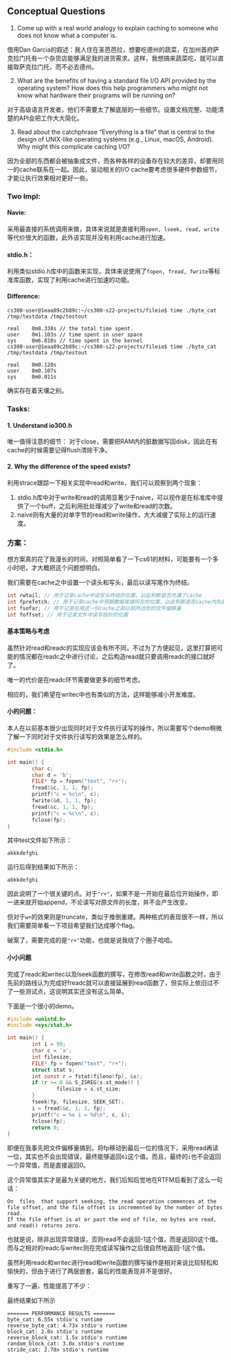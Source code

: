 ## Conceptual Questions
1. Come up with a real world analogy to explain caching to someone who does not know what a computer is.

借用Dan Garcia的叙述：我人住在圣芭芭拉，想要吃德州的蔬菜，在加州首府萨克拉门托有一个杂货店能够满足我的进货需求。这样，我想搞来蔬菜吃，就可以直接取萨克拉门托，而不必去德州。

2. What are the benefits of having a standard file I/O API provided by the operating system? How does this help programmers who might not know what hardware their programs will be running on?

对于高级语言开发者，他们不需要太了解底层的一些细节。设置文档完整、功能清楚的API会把工作大大简化。

3. Read about the catchphrase “Everything is a file” that is central to the design of UNIX-like operating systems (e.g., Linux, macOS, Android). Why might this complicate caching I/O?

因为全部的东西都会被抽象成文件，而各种各样的设备存在较大的差异，却要用同一的cache联系在一起。因此，驱动相关的I/O cache要考虑很多硬件参数细节，才能让执行效果相对更好一些。

### Two Impl:
#### Navie:
采用最直接的系统调用来做，具体来说就是直接利用`open, lseek, read, write`等代价很大的函数，此外该实现并没有利用cache进行加速。
#### stdio.h：
利用类似stdio.h库中的函数来实现，具体来说使用了`fopen, fread, fwrite`等标准库函数，实现了利用cache进行加速的功能。
#### Difference:
```shell
cs300-user@1eaa89c2b89c:~/cs300-s22-projects/fileio$ time ./byte_cat /tmp/testdata /tmp/testout

real    0m8.338s // the total time spent.
user    0m1.103s // time spent in user space
sys     0m6.818s // time spent in the kernel
cs300-user@1eaa89c2b89c:~/cs300-s22-projects/fileio$ time ./byte_cat /tmp/testdata /tmp/testout

real    0m0.120s
user    0m0.107s
sys     0m0.011s
```
确实存在着天壤之别。
### Tasks:
#### 1. Understand io300.h
唯一值得注意的细节：
对于close，需要把RAM内的脏数据写回disk，因此在有cache的时候需要记得flush清除干净。
#### 2. Why the difference of the speed exists?
利用strace跟踪一下相关实现中read和write，我们可以观察到两个现象：
1. stdio.h库中对于write和read的调用显著少于naive，可以视作是在标准库中提供了一个buff，之后利用批处理减少了write和read的次数。
2. naive则有大量的对单字节的read和write操作，大大减缓了实际上的运行速度。

### 方案：
想方案真的花了我漫长的时间，对照简单看了一下cs61的材料，可能要有一个多小时吧，才大概把这个问题想明白。

我们需要在cache之中设置一个读头和写头，最后以读写尾作为终结。
```C
int rwtail; // 用于记录cache中读写头终结的位置，以此判断是否充满了cache
int fprefetch; // 用于记录cache中预期数据尾端所在的位置，以此判断是否cache内先前读了现在所需的数
int fsofar; // 用于记录在用这一份cache之前以前所达到的文件偏移量
int foffset; // 用于记录文件中读写指针的位置
```

#### 基本策略与考虑
虽然针对read和readc的实现应该会有所不同，不过为了方便起见，这里打算把可能的情况都在readc之中进行讨论，之后构造read就只要调用readc的接口就好了。

唯一的代价是在readc环节需要做更多的细节考虑。

相应的，我们希望在writec中也有类似的方法，这样能够减小开发难度。
#### 小的问题：
本人在以前基本很少出现同时对于文件执行读写的操作，所以需要写个demo稍微了解一下同时对于文件执行读写的效果是怎么样的。
```C
#include <stdio.h>

int main() {
        char c;
        char d = 'b';
        FILE* fp = fopen("text", "r+");
        fread(&c, 1, 1, fp);
        printf("c = %c\n", c);
        fwrite(&d, 1, 1, fp);
        fread(&c, 1, 1, fp);
        printf("c = %c\n", c);
        fclose(fp);
}
```
其中test文件如下所示：
```
akkkdefghi
```
运行后得到结果如下所示：
```
abkkdefghi
```
因此说明了一个很关键的点。对于`"r+"`，如果不是一开始在最后位开始操作，即一进来就开始append，不论读写对原文件的长度，并不会产生改变。

但对于`w+`的效果则是truncate，类似于推倒重建。两种格式的表现很不一样，所以我们需要简单看一下项目希望我们达成哪个flag。

破案了，需要完成的是`"r+"`功能，也就是说我绕了个圈子哈哈。
#### 小小问题
完成了readc和writec以及lseek函数的撰写，在修改read和write函数之时，由于先前的路线认为完成好freadc就可以直接延展到read函数了，但实际上依旧过不了一些测试点，这说明其实还没有这么简单。

下面是一个很小的demo。
```C
#include <unistd.h>
#include <sys/stat.h>

int main() {
        int i = 99;
        char c = 'a';
        int filesize;
        FILE* fp = fopen("text", "r+");
        struct stat s;
        int const r = fstat(fileno(fp), &s);
        if (r >= 0 && S_ISREG(s.st_mode)) {
                filesize = s.st_size;
        }
        fseek(fp, filesize, SEEK_SET);
        i = fread(&c, 1, 1, fp);
        printf("c = %x i = %d\n", c, i);
        fclose(fp);
        return 0;
}
```
即便在我事先把文件偏移量搞到，将fp移动到最后一位的情况下，采用read再读一位，其实也不会出现错误，最终能够返回`61`这个值。而且，最终的`i`也不会返回一个异常值，而是直接返回0。

这个异常值其实才是最为关键的地方，我们后知后觉地在RTFM后看到了这么一句话：
```
On  files  that support seeking, the read operation commences at the file offset, and the file offset is incremented by the number of bytes read.
If the file offset is at or past the end of file, no bytes are read, and read() returns zero.
```
也就是说，除非出现异常错误，否则read不会返回-1这个值，而是返回0这个值。而与之相对的readc与writec则在完成读写操作之后很自然地返回-1这个值。

虽然利用readc和writec进行read和write函数的撰写操作是相对来说比较轻松和愉快的，但由于进行了两层嵌套，最后的性能表现并不是很好。

重写了一遍，性能提高了不少：

最终结果如下所示
```
======= PERFORMANCE RESULTS =======
byte_cat: 6.55x stdio's runtime
reverse_byte_cat: 4.73x stdio's runtime
block_cat: 2.0x stdio's runtime
reverse_block_cat: 1.5x stdio's runtime
random_block_cat: 3.0x stdio's runtime
stride_cat: 2.78x stdio's runtime
```